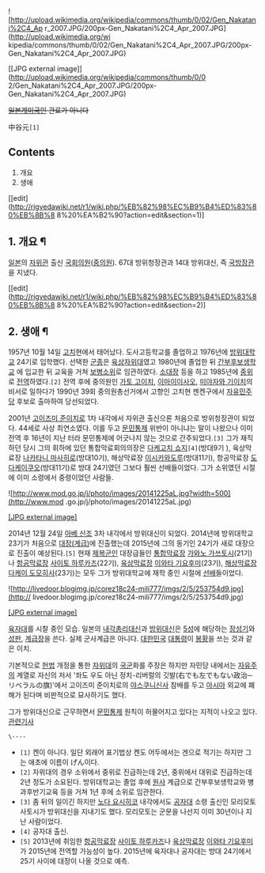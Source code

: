 ![http://upload.wikimedia.org/wikipedia/commons/thumb/0/02/Gen_Nakatani%2C4_Ap
r_2007.JPG/200px-Gen_Nakatani%2C4_Apr_2007.JPG](http://upload.wikimedia.org/wi
kipedia/commons/thumb/0/02/Gen_Nakatani%2C4_Apr_2007.JPG/200px-
Gen_Nakatani%2C4_Apr_2007.JPG)

[[JPG external image]](http://upload.wikimedia.org/wikipedia/commons/thumb/0/0
2/Gen_Nakatani%2C4_Apr_2007.JPG/200px-Gen_Nakatani%2C4_Apr_2007.JPG)

  
<del>[일본계미국인](%EC%9D%BC%EB%B3%B8%EA%B3%84%20%EB%AF%B8%EA%B5%AD%EC%9D%B8.md) 관료가
아니다</del>

中谷元`[1]`

## Contents

    

1. 개요 
2. 생애 

[[edit](http://rigvedawiki.net/r1/wiki.php/%EB%82%98%EC%B9%B4%ED%83%80%EB%8B%8
8%20%EA%B2%90?action=edit&section=1)]

## 1. 개요 ¶

[일본](%EC%9D%BC%EB%B3%B8.md)의 [자위관](%EC%9E%90%EC%9C%84%EA%B4%80.md) 출신 [국회의원](%EA%B5%AD%ED%9A%8C%EC%9D%98%EC%9B%90.md)([중의원](%EC%A4%91%EC%9D%98%EC%9B%90.md)). 67대 방위청장관과 14대 방위대신, 즉
[국방장관](%EA%B5%AD%EB%B0%A9%EC%9E%A5%EA%B4%80.md)을 지냈다.

  

[[edit](http://rigvedawiki.net/r1/wiki.php/%EB%82%98%EC%B9%B4%ED%83%80%EB%8B%8
8%20%EA%B2%90?action=edit&section=2)]

## 2. 생애 ¶

1957년 10월 14일 [고치](%EA%B3%A0%EC%B9%98.md)현에서 태어났다. 도사고등학교를 졸업하고 1976년에
[방위대학교](%EB%B0%A9%EC%9C%84%EB%8C%80%ED%95%99%EA%B5%90.md) 24기로 입학했다. 선택한
[군종](%EA%B5%B0%EC%A2%85.md)은
[육상자위대](%EC%9C%A1%EC%83%81%EC%9E%90%EC%9C%84%EB%8C%80.md)였고 1980년에 졸업한 뒤 [간부후보생학교](%EA%B0%84%EB%B6%80%ED%9B%84%EB%B3%B4%EC%83%9D%ED%95%99%EA%B5%90.md)
에 입교한 뒤 교육을 거쳐 [보병](%EB%B3%B4%EB%B3%91.md)[소위](%EC%86%8C%EC%9C%84.md)로
임관하였다. [소대장](%EC%86%8C%EB%8C%80%EC%9E%A5.md) 등을 하고 1985년에
[중위](%EC%A4%91%EC%9C%84.md)로 [전역](%EC%A0%84%EC%97%AD.md)하였다.`[2]` 전역 후에
중의원인 [가토 고이치](%EA%B0%80%ED%86%A0%20%EA%B3%A0%EC%9D%B4%EC%B9%98.md), [이마이이사오](%EC%9D%B4%EB%A7%88%EC%9D%B4%20%EC%9D%B4%EC%82%AC%EC%98%A4.md), [미야자와 기이치](%EB%AF%B8%EC%95%BC%EC%9E%90%EC%99%80%20%EA%B8%B0%EC%9D%B4%EC%B9%98.md)의
비서로 일하다가 1990년 39회 중의원총선거에서 고향인 고치현 젠켄구에서
[자유민주당](%EC%9E%90%EC%9C%A0%EB%AF%BC%EC%A3%BC%EB%8B%B9.md) 후보로 출마하여 당선되었다.

  

2001년 [고이즈미 준이치로](%EA%B3%A0%EC%9D%B4%EC%A6%88%EB%AF%B8%20%EC%A4%80%EC%9D%B4%EC%B9%98%EB%A1%9C.md) 1차 내각에서 자위관 출신으론 처음으로 방위청장관이 되었다. 44세로 사상 최연소였다. 이를 두고
[문민통제](%EB%AC%B8%EB%AF%BC%ED%86%B5%EC%A0%9C.md) 위반이 아니냐는 말이 나왔으나 이미 전역 후
16년이 지난 터라 문민통제에 어긋나지 않는 것으로 간주되었다.`[3]` 그가 재직하던 당시 그의 휘하에 있던 통합막료회의의장은 [다케고치 쇼지](%EB%8B%A4%EC%BC%80%EA%B3%A0%EC%B9%98%20%EC%87%BC%EC%A7%80.md)`[4]`(방대9기
), 육상막료장 [나카타니 마사히로](%EB%82%98%EC%B9%B4%ED%83%80%EB%8B%88%20%EB%A7%88%EC%82%AC%ED%9E%88%EB%A1%9C.md)(방대10기), 해상막료장 [이시카와도루](%EC%9D%B4%EC%8B%9C%EC%B9%B4%EC%99%80%20%EB%8F%84%EB%A3%A8.md)(방대11기),
항공막료장 [도다케이쿠오](%EB%8F%84%EB%8B%A4%EC%BC%80%20%EC%9D%B4%EC%BF%A0%EC%98%A4.md)(방대11기)로
방대 24기였던 그보다 훨씬 선배들이었다. 그가 소위였던 시절에 이미 소령에서 중령이었던 사람들.

  

![http://www.mod.go.jp/j/photo/images/20141225aL.jpg?width=500](http://www.mod
.go.jp/j/photo/images/20141225aL.jpg)

[[JPG external image]](http://www.mod.go.jp/j/photo/images/20141225aL.jpg)

  
2014년 12월 24일 [아베 신조](%EC%95%84%EB%B2%A0%20%EC%8B%A0%EC%A1%B0.md) 3차 내각에서
방위대신이 되었다. 2014년에 방위대학교 23기가 처음으로
[대장(계급)](%EB%8C%80%EC%9E%A5%28%EA%B3%84%EA%B8%89%29.md)에 진출했는데 2015년에 그의
동기인 24기가 새로 대장으로 진출이 예상된다.`[5]` 현재
[제복군인](%EC%A0%9C%EB%B3%B5%EA%B5%B0%EC%9D%B8.md) 대장급들인
[통합막료장](%ED%86%B5%ED%95%A9%EB%A7%89%EB%A3%8C%EC%9E%A5.md) [가와노 가쓰토시](%EA%B0%80%EC%99%80%EB%85%B8%20%EA%B0%80%EC%93%B0%ED%86%A0%EC%8B%9C.md)(21기)나
[항공막료장](%ED%95%AD%EA%B3%B5%EB%A7%89%EB%A3%8C%EC%9E%A5.md) [사이토 하루카즈](%EC%82%AC%EC%9D%B4%ED%86%A0%20%ED%95%98%EB%A3%A8%EC%B9%B4%EC%A6%88.md)(22기),
[육상막료장](%EC%9C%A1%EC%83%81%EB%A7%89%EB%A3%8C%EC%9E%A5.md) [이와타 기요후미](%EC%9D%B4%EC%99%80%ED%83%80%20%EA%B8%B0%EC%9A%94%ED%9B%84%EB%AF%B8.md)(23기),
[해상막료장](%ED%95%B4%EC%83%81%EB%A7%89%EB%A3%8C%EC%9E%A5.md) [다케이 도모히사](%EB%8B%A4%EC%BC%80%EC%9D%B4%20%EB%8F%84%EB%AA%A8%ED%9E%88%EC%82%AC.md)(23기)는 모두
그가 방위대학교에 재학 중인 시절에 [선배](%EC%84%A0%EB%B0%B0.md)들이었다.

  

![http://livedoor.blogimg.jp/corez18c24-mili777/imgs/2/5/253754d9.jpg](http://
livedoor.blogimg.jp/corez18c24-mili777/imgs/2/5/253754d9.jpg)

[[JPG external
image]](http://livedoor.blogimg.jp/corez18c24-mili777/imgs/2/5/253754d9.jpg)

  
[육자대](%EC%9C%A1%EC%9E%90%EB%8C%80.md)를 시찰 중인 모습. 일본의
[내각총리대신](%EB%82%B4%EA%B0%81%EC%B4%9D%EB%A6%AC%EB%8C%80%EC%8B%A0.md)과
[방위대신](%EA%B5%AD%EB%B0%A9%EC%9E%A5%EA%B4%80.md)은
[5성](%EC%9B%90%EC%88%98%28%EA%B3%84%EA%B8%89%29.md)에 해당하는
[장성기](%EC%9E%A5%EC%84%B1%EA%B8%B0.md)와 [성판](%EC%84%B1%ED%8C%90.md),
[계급장](%EA%B3%84%EA%B8%89%EC%9E%A5.md)을 쓴다. 실제 군사계급은 아니다.
[대한민국](%EB%8C%80%ED%95%9C%EB%AF%BC%EA%B5%AD.md)
[대통령](%EB%8C%80%ED%86%B5%EB%A0%B9.md)이 [봉황](%EB%B4%89%ED%99%A9.md)을 쓰는
것과 같은 이치.

  

기본적으로 [헌법](%ED%97%8C%EB%B2%95.md) 개정을 통한
[자위대](%EC%9E%90%EC%9C%84%EB%8C%80.md)의 [국군](%EA%B5%AD%EA%B5%B0.md)화를 주장은
하지만 자민당 내에서는 [자유주의](%EC%9E%90%EC%9C%A0%EC%A3%BC%EC%9D%98.md) 계열로 자신의 저서 '좌도
우도 아닌 정치-리버럴의 깃발(右でも左でもない政治─リベラルの旗)'에서 고이즈미 준이치로의 [야스쿠니신사](%EC%95%BC%EC%8A%A4%EC%BF%A0%EB%8B%88%20%EC%8B%A0%EC%82%AC.md) 참배를 두고
[아시아](%EC%95%84%EC%8B%9C%EC%95%84.md) 외교에 폐해가 된다며 비판적으로 묘사하기도 했다.

  

그가 방위대신으로 근무하면서 [문민통제](%EB%AC%B8%EB%AF%BC%ED%86%B5%EC%A0%9C.md) 원칙이 허물어지고
있다는 지적이 나오고 있다.
[관련기사](http://media.daum.net/foreign/others/newsview?newsid=20150303210007942)

`\----`

  * `[1]` 켄이 아니다. 일단 외래어 표기법상 켄도 어두에서는 겐으로 적기는 하지만 그는 애초에 이름이 げん이다.
  * `[2]` 자위대의 경우 소위에서 중위로 진급하는데 2년, 중위에서 대위로 진급하는데 2년 정도가 소요된다. 방위대학교는 졸업 후에 [원사](%EC%9B%90%EC%82%AC.md) 계급으로 간부후보생학교와 병과후반기교육 등을 거쳐 1년 후에 소위로 임관한다.
  * `[3]` 좀 뒤의 일이긴 하지만 [노다 요시히코](%EB%85%B8%EB%8B%A4%20%EC%9A%94%EC%8B%9C%ED%9E%88%EC%BD%94.md) 내각에서도 [공자대](%EA%B3%B5%EC%9E%90%EB%8C%80.md) 소령 출신인 모리모토 사토시가 방위대신을 지내기도 했다. 모리모토는 군문을 나선지 이미 30년이나 지난 사람이었다.
  * `[4]` 공자대 출신.
  * `[5]` 2013년에 취임한 [항공막료장](%ED%95%AD%EA%B3%B5%EB%A7%89%EB%A3%8C%EC%9E%A5.md) [사이토 하루카즈](%EC%82%AC%EC%9D%B4%ED%86%A0%20%ED%95%98%EB%A3%A8%EC%B9%B4%EC%A6%88.md)나 [육상막료장](%EC%9C%A1%EC%83%81%EB%A7%89%EB%A3%8C%EC%9E%A5.md) [이와타 기요후미](%EC%9D%B4%EC%99%80%ED%83%80%20%EA%B8%B0%EC%9A%94%ED%9B%84%EB%AF%B8.md)가 2015년에 전역할 가능성이 높다. 2015년에 육자대나 공자대는 방대 24기에서 25기 사이에 대장이 나올 것으로 예측.

